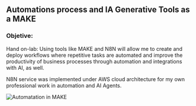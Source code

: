 ## Automations process and IA Generative Tools as a MAKE

### Objetive:

Hand on-lab: Using tools like MAKE and N8N will allow me to create and deploy workflows where repetitive tasks are automated and improve the productivity of business processes through automation and integrations with AI, as well.

N8N service was implemented under AWS cloud architecture for my own professional work in automation and AI Agents.

![Automatation in MAKE](https://ocvpprofessional.cloud/wp-content/uploads/2025/07/make3.png)
